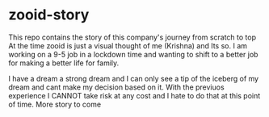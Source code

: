 # zooid-story
This repo contains the  story of this company's  journey from scratch to top
At the time zooid is just a visual thought of me (Krishna) and Its so. I am working on a 9-5 job in a lockdown time and wanting to shift to a better job for making a better life for family.

I have a dream a strong dream and I can only see a tip of the iceberg of my dream and cant make my decision based on it.
With the previuos experience I CANNOT take risk at any cost and I hate to do that at this point of time. More story to come
